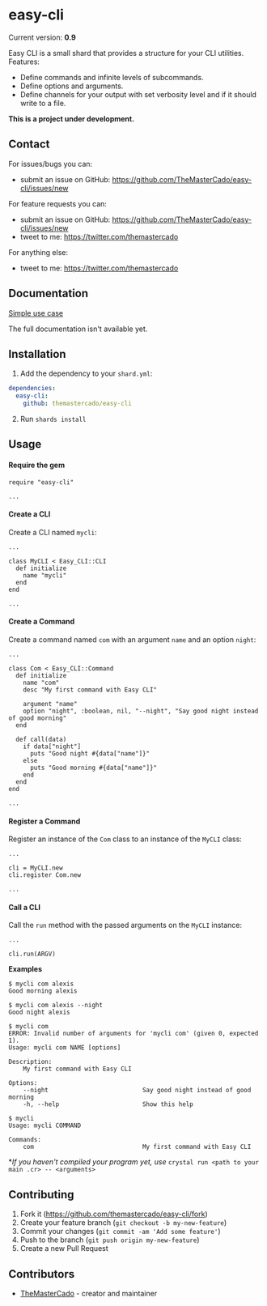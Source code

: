 # easy-cli

Current version: **0.9**

Easy CLI is a small shard that provides a structure for your CLI utilities.  
Features:
- Define commands and infinite levels of subcommands.
- Define options and arguments.
- Define channels for your output with set verbosity level and if it should write to a file.

**This is a project under development.**

## Contact

For issues/bugs you can:
- submit an issue on GitHub: https://github.com/TheMasterCado/easy-cli/issues/new

For feature requests you can:
- submit an issue on GitHub: https://github.com/TheMasterCado/easy-cli/issues/new
- tweet to me: https://twitter.com/themastercado

For anything else:
-  tweet to me: https://twitter.com/themastercado

## Documentation

[Simple use case](https://github.com/TheMasterCado/easy-cli#usage)

The full documentation isn't available yet.

## Installation

1. Add the dependency to your `shard.yml`:
```yaml
dependencies:
  easy-cli:
    github: themastercado/easy-cli
```
2. Run `shards install`

## Usage

#### Require the gem

```crystal
require "easy-cli"

...
```

#### Create a CLI

Create a CLI named `mycli`:
```crystal
...

class MyCLI < Easy_CLI::CLI
  def initialize
    name "mycli"
  end
end

...
```

#### Create a Command

Create a command named `com` with an argument `name` and an option `night`:
```crystal
...

class Com < Easy_CLI::Command
  def initialize
    name "com"
    desc "My first command with Easy CLI"

    argument "name"
    option "night", :boolean, nil, "--night", "Say good night instead of good morning"
  end

  def call(data)
    if data["night"]
      puts "Good night #{data["name"]}"
    else
      puts "Good morning #{data["name"]}"
    end
  end
end

...
```

#### Register a Command

Register an instance of the `Com` class to an instance of the `MyCLI` class:
```crystal
...

cli = MyCLI.new
cli.register Com.new

...
```

#### Call a CLI

Call the `run` method with the passed arguments on the `MyCLI` instance:
```crystal
...

cli.run(ARGV)
```

**Examples**

```shell
$ mycli com alexis
Good morning alexis
```

```shell
$ mycli com alexis --night
Good night alexis
```

```shell
$ mycli com
ERROR: Invalid number of arguments for 'mycli com' (given 0, expected 1).
Usage: mycli com NAME [options]

Description:
    My first command with Easy CLI

Options:
    --night                          Say good night instead of good morning
    -h, --help                       Show this help
```

```shell
$ mycli
Usage: mycli COMMAND

Commands:
    com                              My first command with Easy CLI
```

\**If you haven't compiled your program yet, use* `crystal run <path to your main .cr> -- <arguments>`

## Contributing

1. Fork it (<https://github.com/themastercado/easy-cli/fork>)
2. Create your feature branch (`git checkout -b my-new-feature`)
3. Commit your changes (`git commit -am 'Add some feature'`)
4. Push to the branch (`git push origin my-new-feature`)
5. Create a new Pull Request

## Contributors

- [TheMasterCado](https://github.com/TheMasterCado) - creator and maintainer
